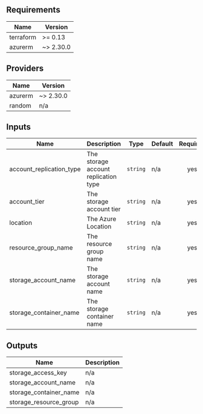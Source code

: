 ## Requirements

| Name | Version |
|------|---------|
| terraform | >= 0.13 |
| azurerm | ~> 2.30.0 |

## Providers

| Name | Version |
|------|---------|
| azurerm | ~> 2.30.0 |
| random | n/a |

## Inputs

| Name | Description | Type | Default | Required |
|------|-------------|------|---------|:--------:|
| account\_replication\_type | The storage account replication type | `string` | n/a | yes |
| account\_tier | The storage account tier | `string` | n/a | yes |
| location | The Azure Location | `string` | n/a | yes |
| resource\_group\_name | The resource group name | `string` | n/a | yes |
| storage\_account\_name | The storage account name | `string` | n/a | yes |
| storage\_container\_name | The storage container name | `string` | n/a | yes |

## Outputs

| Name | Description |
|------|-------------|
| storage\_access\_key | n/a |
| storage\_account\_name | n/a |
| storage\_container\_name | n/a |
| storage\_resource\_group | n/a |

